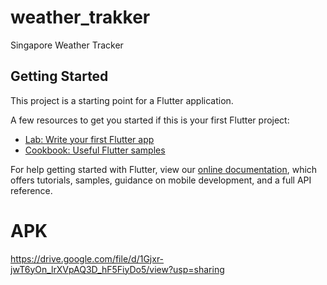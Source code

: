 # weather_trakker

Singapore Weather Tracker

## Getting Started

This project is a starting point for a Flutter application.

A few resources to get you started if this is your first Flutter project:

- [Lab: Write your first Flutter app](https://flutter.dev/docs/get-started/codelab)
- [Cookbook: Useful Flutter samples](https://flutter.dev/docs/cookbook)

For help getting started with Flutter, view our
[online documentation](https://flutter.dev/docs), which offers tutorials,
samples, guidance on mobile development, and a full API reference.

# APK
https://drive.google.com/file/d/1Gjxr-jwT6yOn_lrXVpAQ3D_hF5FiyDo5/view?usp=sharing
